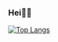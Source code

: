 ### Hei🙌🏻

[![Top Langs](https://github-readme-stats.vercel.app/api/top-langs/?username=adriawh)](https://github.com/anuraghazra/github-readme-stats)
